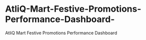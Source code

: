# AtliQ-Mart-Festive-Promotions-Performance-Dashboard-
AtliQ Mart Festive Promotions Performance Dashboard 

